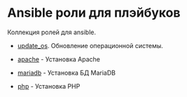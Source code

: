 # Ansible роли для плэйбуков

Коллекция ролей для ansible.

- [update_os](./update_os/). Обновление операционной системы.

- [apache](./apache/) - Установка Apache

- [mariadb](./mariadb/) - Установка БД MariaDB

- [php](./php/) - Установка PHP
